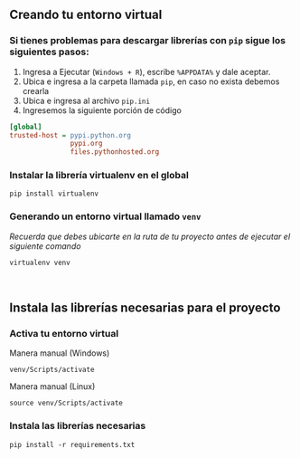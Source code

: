 ## Creando tu entorno virtual

### Si tienes problemas para descargar librerías con `pip` sigue los siguientes pasos:
1. Ingresa a Ejecutar (`Windows + R`), escribe `%APPDATA%` y dale aceptar.
2.  Ubica e ingresa a la carpeta llamada `pip`, en caso no exista debemos crearla
3. Ubica e ingresa al archivo `pip.ini`
4. Ingresemos la siguiente porción de código

```ini title="pip.ini"
[global]
trusted-host = pypi.python.org
               pypi.org
               files.pythonhosted.org
```

### Instalar la librería virtualenv en el global
```
pip install virtualenv
```

### Generando un entorno virtual llamado `venv`
*Recuerda que debes ubicarte en la ruta de tu proyecto antes de ejecutar el siguiente comando*
```
virtualenv venv
```

<br>

## Instala las librerías necesarias para el proyecto

### Activa tu entorno virtual
Manera manual (Windows)
```
venv/Scripts/activate
```

Manera manual (Linux)
```
source venv/Scripts/activate
```

### Instala las librerías necesarias
```
pip install -r requirements.txt
```